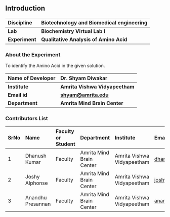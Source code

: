 ## Introduction


<b>Discipline | <b> Biotechnology and Biomedical engineering
:--|:--|
<b> Lab | <b> Biochemistry Virtual Lab I
<b> Experiment|     <b> Qualitative Analysis of Amino Acid

### About the Experiment 

To identify the Amino Acid in the given solution.

<b>Name of Developer | <b> Dr. Shyam Diwakar
:--|:--|
<b> Institute | <b> Amrita Vishwa Vidyapeetham  
<b> Email id|     <b> shyam@amrita.edu
<b> Department |  <b> Amrita Mind Brain Center

### Contributors List

SrNo | Name | Faculty or Student | Department| Institute | Email id
:--|:--|:--|:--|:--|:--|
1 | Dhanush Kumar | Faculty | Amrita Mind Brain Center | Amrita Vishwa Vidyapeetham | dhanushkumar@am.amrita.edu
2 | Joshy Alphonse| Faculty | Amrita Mind Brain Center | Amrita Vishwa Vidyapeetham | joshya@am.amrita.edu
3 | Anandhu Presannan| Faculty | Amrita Mind Brain Center | Amrita Vishwa Vidyapeetham | anandhupresannan@am.amrita.edu
  
